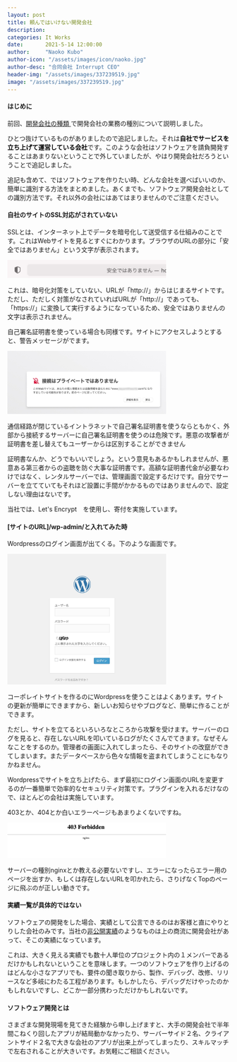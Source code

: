 ```yaml
---
layout: post
title: 頼んではいけない開発会社
description: 
categories: It Works
date:       2021-5-14 12:00:00
author:     "Naoko Kubo"
author-icon: "/assets/images/icon/naoko.jpg"
author-desc: "合同会社 Interrupt CEO"
header-img: "/assets/images/337239519.jpg"
image: "/assets/images/337239519.jpg"
---
```


<h4 class="blogtitle">はじめに</h4>
<p>前回、<a href="https://www.interrupt.technology/it/works/2021/05/12/itworks.html" target="_blank">開発会社の種類 </a>で開発会社の業務の種別について説明しました。</p>
<p>ひとつ抜けているものがありましたので追記しました。それは<b style="color:#000;">自社でサービスを立ち上げて運営している会社</b>です。このような会社はソフトウェアを請負開発することはあまりないということで外していましたが、やはり開発会社だろうということで追記しました。</p>
<p>追記も含めて、ではソフトウェアを作りたい時、どんな会社を選べばいいのか、簡単に識別する方法をまとめました。あくまでも、ソフトウェア開発会社としての識別方法です。それ以外の会社にはあてはまりませんのでご注意ください。</p>
<h4 class="blogtitle">自社のサイトのSSL対応がされていない</h4>
<p>SSLとは、インターネット上でデータを暗号化して送受信する仕組みのことです。これはWebサイトを見るとすぐにわかります。ブラウザのURLの部分に「安全ではありません」という文字が表示されます。</p>
<img src="/assets/images/blog/20210514ss1.jpg"  style="width:360px;">
<p>これは、暗号化対策をしていない、URLが「http://」からはじまるサイトです。ただし、ただしく対策がなされていればURLが「http://」であっても、「https://」に変換して実行するようになっているため、安全ではありませんの文字は表示されません。</p>
<p>自己署名証明書を使っている場合も同様です。サイトにアクセスしようとすると、警告メッセージがでます。</p>
<img src="/assets/images/blog/20210514ss2.jpg"  style="width:360px;">
<p>通信経路が閉じているイントラネットで自己署名証明書を使うならともかく、外部から接続するサーバーに自己署名証明書を使うのは危険です。悪意の攻撃者が証明書を差し替えてもユーザーからは区別することができません</p>
<p>証明書なんか、どうでもいいでしょう。という意見もあるかもしれませんが、悪意ある第三者からの盗聴を防ぐ大事な証明書です。高額な証明書代金が必要なわけではなく、レンタルサーバーでは、管理画面で設定するだけです。自分でサーバーを立てていてもそれほど設置に手間がかかるものではありませんので、設定しない理由はないです。</p>
<p>当社では、Let's Encrypt　を使用し、寄付を実施しています。</p>
<h4 class="blogtitle">[サイトのURL]/wp-admin/と入れてみた時</h4>
<p>Wordpressのログイン画面が出てくる。下のような画面です。</p>
<img src="/assets/images/blog/20210514ss3.jpg"  style="width:360px;">
<p>コーポレイトサイトを作るのにWordpressを使うことはよくあります。サイトの更新が簡単にできますから、新しいお知らせやブログなど、簡単に作ることができます。</p>
<p>ただし、サイトを立てるといろいろなところから攻撃を受けます。サーバーのログを見ると、存在しないURLを叩いているログがたくさんでてきます。なぜそんなことをするのか。管理者の画面に入れてしまったら、そのサイトの改竄ができてしまいます。またデータベースから色々な情報を盗まれてしまうことにもなりかねません。</p>
<p> Wordpressでサイトを立ち上げたら、まず最初にログイン画面のURLを変更するのが一番簡単で効率的なセキュリティ対策です。プラグインを入れるだけなので、ほとんどの会社は実施しています。</p>
<p>403とか、404とか白いエラーページもあまりよくないですね。</p>
<img src="/assets/images/blog/20210514ss4.jpg"  style="width:360px;">
<p>サーバーの種別nginxとか教える必要ないですし、エラーになったらエラー用のページを出すか、もしくは存在しないURLを叩かれたら、さりげなくTopのページに飛ぶのが正しい動きです。</p>
<h4 class="blogtitle">実績一覧が具体的ではない</h4>
<p>ソフトウェアの開発をした場合、実績として公言できるのはお客様と直にやりとりした会社のみです。当社の<a href="https://www.interrupt.technology/desc/performance_work.html" target="_blank">非公開実績</a>のようなものは上の商流に開発会社があって、そこの実績になっています。</p>
<p>これは、大きく見える実績でも数十人単位のプロジェクト内の１メンバーであるだけかもしれないということを意味します。一つのソフトウェアを作り上げるのはどんな小さなアプリでも、要件の聞き取りから、製作、デバッグ、改修、リリースなど多岐にわたる工程があります。もしかしたら、デバッグだけやったのかもしれないですし、どこか一部分携わっただけかもしれないです。</p>
<h4 class="blogtitle">ソフトウェア開発とは</h4>
<p>さまざまな開発現場を見てきた経験から申し上げますと、大手の開発会社で半年間こねくり回したアプリが結局動かなかったり、サーバーサイド２名、クライアントサイド２名で大きな会社のアプリが出来上がってしまったり、スキルマッチで左右されることが大きいです。お気軽にご相談ください。</p>
